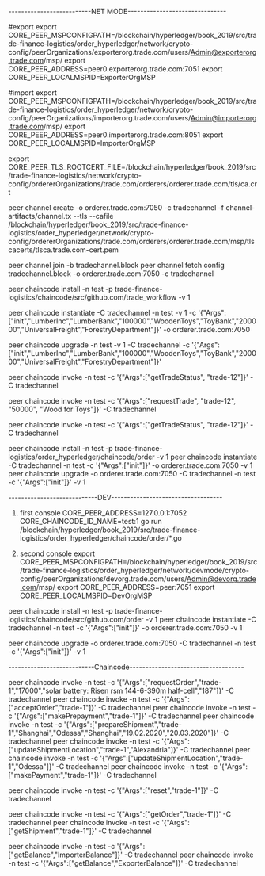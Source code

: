 --------------------------NET MODE-------------------------------

#export
export CORE_PEER_MSPCONFIGPATH=/blockchain/hyperledger/book_2019/src/trade-finance-logistics/order_hyperledger/network/crypto-config/peerOrganizations/exporterorg.trade.com/users/Admin@exporterorg.trade.com/msp/ 
export CORE_PEER_ADDRESS=peer0.exporterorg.trade.com:7051
export CORE_PEER_LOCALMSPID=ExporterOrgMSP

#import
export CORE_PEER_MSPCONFIGPATH=/blockchain/hyperledger/book_2019/src/trade-finance-logistics/order_hyperledger/network/crypto-config/peerOrganizations/importerorg.trade.com/users/Admin@importerorg.trade.com/msp/
export CORE_PEER_ADDRESS=peer0.importerorg.trade.com:8051
export CORE_PEER_LOCALMSPID=ImporterOrgMSP

export CORE_PEER_TLS_ROOTCERT_FILE=/blockchain/hyperledger/book_2019/src/trade-finance-logistics/network/crypto-config/ordererOrganizations/trade.com/orderers/orderer.trade.com/tls/ca.crt

peer channel create -o orderer.trade.com:7050 -c tradechannel -f channel-artifacts/channel.tx   --tls --cafile /blockchain/hyperledger/book_2019/src/trade-finance-logistics/order_hyperledger/network/crypto-config/ordererOrganizations/trade.com/orderers/orderer.trade.com/msp/tlscacerts/tlsca.trade.com-cert.pem

peer channel join -b tradechannel.block
peer channel fetch config tradechannel.block -o orderer.trade.com:7050 -c tradechannel

peer chaincode install -n test -p trade-finance-logistics/chaincode/src/github.com/trade_workflow  -v 1

peer chaincode instantiate -C tradechannel -n test -v 1 -c '{"Args":["init","LumberInc","LumberBank","100000","WoodenToys","ToyBank","200000","UniversalFreight","ForestryDepartment"]}' -o orderer.trade.com:7050

peer chaincode upgrade -n test -v 1 -C tradechannel  -c '{"Args":["init","LumberInc","LumberBank","100000","WoodenToys","ToyBank","200000","UniversalFreight","ForestryDepartment"]}'


peer chaincode invoke -n test -c '{"Args":["getTradeStatus", "trade-12"]}' -C tradechannel

peer chaincode invoke -n test -c '{"Args":["requestTrade", "trade-12", "50000", "Wood for Toys"]}' -C tradechannel

peer chaincode invoke -n test -c '{"Args":["getTradeStatus", "trade-12"]}' -C tradechannel

peer chaincode install -n test -p trade-finance-logistics/order_hyperledger/chaincode/order  -v 1
peer chaincode instantiate -C tradechannel -n test -c '{"Args":["init"]}' -o orderer.trade.com:7050 -v 1
peer chaincode upgrade -o orderer.trade.com:7050 -C tradechannel -n test  -c '{"Args":["init"]}' -v 1



----------------------------DEV-----------------------------------

1) first console
CORE_PEER_ADDRESS=127.0.0.1:7052 CORE_CHAINCODE_ID_NAME=test:1 go run /blockchain/hyperledger/book_2019/src/trade-finance-logistics/order_hyperledger/chaincode/order/*.go

2) second console
export CORE_PEER_MSPCONFIGPATH=/blockchain/hyperledger/book_2019/src/trade-finance-logistics/order_hyperledger/network/devmode/crypto-config/peerOrganizations/devorg.trade.com/users/Admin@devorg.trade.com/msp/
export CORE_PEER_ADDRESS=peer:7051
export CORE_PEER_LOCALMSPID=DevOrgMSP

peer chaincode install -n test -p trade-finance-logistics/chaincode/src/github.com/order  -v 1
peer chaincode instantiate -C tradechannel -n test -c '{"Args":["init"]}' -o orderer.trade.com:7050 -v 1

peer chaincode upgrade -o orderer.trade.com:7050 -C tradechannel -n test  -c '{"Args":["init"]}' -v 1


---------------------------Chaincode------------------------------------
 
peer chaincode invoke -n test -c '{"Args":["requestOrder","trade-1","17000","solar battery: Risen rsm 144-6-390m half-cell","187"]}' -C tradechannel
peer chaincode invoke -n test -c '{"Args":["acceptOrder","trade-1"]}' -C tradechannel
peer chaincode invoke -n test -c '{"Args":["makePrepayment","trade-1"]}' -C tradechannel
peer chaincode invoke -n test -c '{"Args":["prepareShipment","trade-1","Shanghai","Odessa","Shanghai","19.02.2020","20.03.2020"]}' -C tradechannel
peer chaincode invoke -n test -c '{"Args":["updateShipmentLocation","trade-1","Alexandria"]}' -C tradechannel
peer chaincode invoke -n test -c '{"Args":["updateShipmentLocation","trade-1","Odessa"]}' -C tradechannel
peer chaincode invoke -n test -c '{"Args":["makePayment","trade-1"]}' -C tradechannel

peer chaincode invoke -n test -c '{"Args":["reset","trade-1"]}' -C tradechannel

peer chaincode invoke -n test -c '{"Args":["getOrder","trade-1"]}' -C tradechannel
peer chaincode invoke -n test -c '{"Args":["getShipment","trade-1"]}' -C tradechannel

peer chaincode invoke -n test -c '{"Args":["getBalance","ImporterBalance"]}' -C tradechannel
peer chaincode invoke -n test -c '{"Args":["getBalance","ExporterBalance"]}' -C tradechannel 